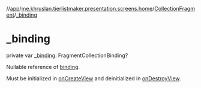//[app](../../../index.md)/[me.khruslan.tierlistmaker.presentation.screens.home](../index.md)/[CollectionFragment](index.md)/[_binding](_binding.md)

# _binding

private var [_binding](_binding.md): FragmentCollectionBinding?

Nullable reference of [binding](binding.md).

Must be initialized in [onCreateView](on-create-view.md) and deinitialized in [onDestroyView](on-destroy-view.md).
